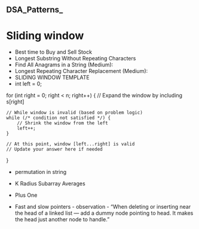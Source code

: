 ## DSA_Patterns_
# Sliding window
- Best time to Buy and Sell Stock
- Longest Substring Without Repeating Characters
- Find All Anagrams in a String (Medium):
- Longest Repeating Character Replacement (Medium):
- SLIDING WINDOW TEMPLATE
- int left = 0;

for (int right = 0; right < n; right++) {
    // Expand the window by including s[right]
    
    // While window is invalid (based on problem logic)
    while (/* condition not satisfied */) {
        // Shrink the window from the left
        left++;
    }

    // At this point, window [left...right] is valid
    // Update your answer here if needed
}

- permutation in string
- K Radius Subarray Averages
- Plus One


- Fast and slow pointers - observation - “When deleting or inserting near the head of a linked list — add a dummy node pointing to head. It makes the head just another node to handle.”